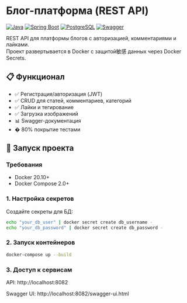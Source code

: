 # Блог-платформа (REST API)

[![Java](https://img.shields.io/badge/Java-17%2B-blue)](https://openjdk.org/)
[![Spring Boot](https://img.shields.io/badge/Spring_Boot-3.1-green)](https://spring.io/projects/spring-boot)
[![PostgreSQL](https://img.shields.io/badge/PostgreSQL-15-blue)](https://www.postgresql.org/)
[![Swagger](https://img.shields.io/badge/Swagger-3.0-green)](https://swagger.io/)

REST API для платформы блогов с авторизацией, комментариями и лайками.  
Проект развертывается в Docker с защитой敏感 данных через Docker Secrets.

## 📋 Функционал
- ✅ Регистрация/авторизация (JWT)
- ✅ CRUD для статей, комментариев, категорий
- ✅ Лайки и тегирование
- ✅ Загрузка изображений
- 📊 Swagger-документация
- � 80% покрытие тестами

## 🚀 Запуск проекта

### Требования
- Docker 20.10+
- Docker Compose 2.0+

### 1. Настройка секретов
Создайте секреты для БД:
```bash
echo "your_db_user" | docker secret create db_username -
echo "your_db_password" | docker secret create db_password -
```

### 2. Запуск контейнеров
```bash
docker-compose up --build
```

### 3. Доступ к сервисам

API: http://localhost:8082

Swagger UI: http://localhost:8082/swagger-ui.html
